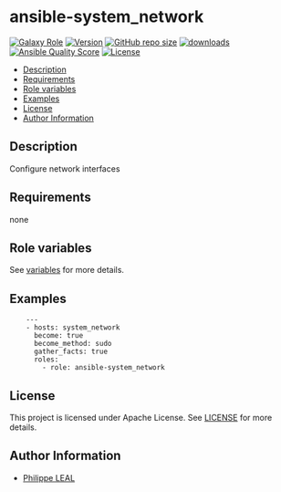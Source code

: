 # ansible-system_network

[![Galaxy Role](https://img.shields.io/badge/galaxy-system_network-purple?style=flat)](https://galaxy.ansible.com/lotusnoir/system_network)
[![Version](https://img.shields.io/github/release/lotusnoir/ansible-system_network.svg)](https://github.com/lotusnoir/ansible-system_network/releases/latest)
[![GitHub repo size](https://img.shields.io/github/repo-size/lotusnoir/ansible-system_network?color=orange&style=flat)](https://galaxy.ansible.com/lotusnoir/system_network)
[![downloads](https://img.shields.io/ansible/role/d/56951)](https://galaxy.ansible.com/lotusnoir/system_network)
[![Ansible Quality Score](https://img.shields.io/ansible/quality/56951)](https://galaxy.ansible.com/lotusnoir/system_network)
[![License](https://img.shields.io/badge/license-Apache--2.0-brightgreen?style=flat)](https://opensource.org/licenses/Apache-2.0)

<!-- START doctoc generated TOC please keep comment here to allow auto update -->
<!-- DON'T EDIT THIS SECTION, INSTEAD RE-RUN doctoc TO UPDATE -->

- [Description](#description)
- [Requirements](#requirements)
- [Role variables](#role-variables)
- [Examples](#examples)
- [License](#license)
- [Author Information](#author-information)

<!-- END doctoc generated TOC please keep comment here to allow auto update -->

## Description

Configure network interfaces
## Requirements

none

## Role variables

See [variables](/defaults/main.yml) for more details.

## Examples

        ---
        - hosts: system_network
          become: true
          become_method: sudo
          gather_facts: true
          roles:
            - role: ansible-system_network


## License

This project is licensed under Apache License. See [LICENSE](/LICENSE) for more details.

## Author Information

- [Philippe LEAL](https://github.com/lotusnoir)
